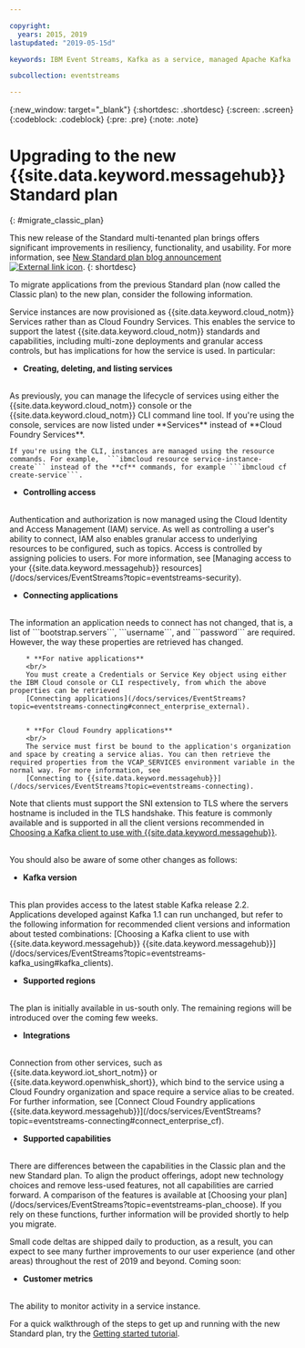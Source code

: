 ```yaml
---

copyright:
  years: 2015, 2019
lastupdated: "2019-05-15d"

keywords: IBM Event Streams, Kafka as a service, managed Apache Kafka

subcollection: eventstreams

---
```


{:new_window: target="_blank"}
{:shortdesc: .shortdesc}
{:screen: .screen}
{:codeblock: .codeblock}
{:pre: .pre}
{:note: .note}

# Upgrading to the new {{site.data.keyword.messagehub}} Standard plan 
{: #migrate_classic_plan}

This new release of the Standard multi-tenanted plan brings offers significant improvements in resiliency, functionality, and usability. For more information, see [New Standard plan blog announcement ![External link icon](../../icons/launch-glyph.svg "External link icon")](https://www.ibm.com/cloud/blog/announcements/ibm-event-streams-releases-a-new-and-enhanced-standard-plan). 
{: shortdesc}

To migrate applications from the previous Standard plan (now called the Classic plan) to the new plan, consider the following information.

Service instances are now provisioned as {{site.data.keyword.cloud_notm}} Services rather than as Cloud Foundry Services. This enables the service to support the latest {{site.data.keyword.cloud_notm}} standards and capabilities, including multi-zone deployments and granular access controls, but has implications for how the service is used. In particular:

* **Creating, deleting, and listing services**
<br/>
    As previously, you can manage the lifecycle of services using either the {{site.data.keyword.cloud_notm}} console or the {{site.data.keyword.cloud_notm}} CLI command line tool. If you're using the console, services are now listed under **Services** instead of **Cloud Foundry Services**. 
    
    If you're using the CLI, instances are managed using the resource commands. For example,  ```ibmcloud resource service-instance-create``` instead of the **cf** commands, for example ```ibmcloud cf create-service```.

* **Controlling access**
<br/>
    Authentication and authorization is now managed using the Cloud Identity and Access Management (IAM) service. As well as controlling a user's ability to connect, IAM also enables granular access to underlying resources to be configured, such as topics. Access is controlled by assigning policies to users. For more information, see 
    [Managing access to your {{site.data.keyword.messagehub}} resources](/docs/services/EventStreams?topic=eventstreams-security).

* **Connecting applications**
<br/>
    The information an application needs to connect has not changed, that is, a list of ```bootstrap.servers```, ```username```, and ```password``` are required. However, the way these properties are retrieved has changed.

        * **For native applications**
        <br/>
        You must create a Credentials or Service Key object using either the IBM Cloud console or CLI respectively, from which the above properties can be retrieved 
        [Connecting applications](/docs/services/EventStreams?topic=eventstreams-connecting#connect_enterprise_external).
    

        * **For Cloud Foundry applications**
        <br/>
        The service must first be bound to the application's organization and space by creating a service alias. You can then retrieve the required properties from the VCAP_SERVICES environment variable in the normal way. For more information, see 
        [Connecting to {{site.data.keyword.messagehub}}](/docs/services/EventStreams?topic=eventstreams-connecting).

Note that clients must support the SNI extension to TLS where the servers hostname is included in the TLS handshake. This feature is commonly available and is supported in all the client versions recommended in [Choosing a Kafka client to use with {{site.data.keyword.messagehub}}](/docs/services/EventStreams?topic=eventstreams-kafka_using#kafka_clients).

<br/>
You should also be aware of some other changes as follows:

* **Kafka version**
<br/>
    This plan provides access to the latest stable Kafka release 2.2. Applications developed against Kafka 1.1 can run unchanged, but refer to the following information for recommended client versions and information about tested combinations: [Choosing a Kafka client to use with {{site.data.keyword.messagehub}} {{site.data.keyword.messagehub}}](/docs/services/EventStreams?topic=eventstreams-kafka_using#kafka_clients). 
    

* **Supported regions**
<br/>
    The plan is initially available in us-south only. The remaining regions will be introduced over the coming few weeks.

* **Integrations**
<br/>
    Connection from other services, such as {{site.data.keyword.iot_short_notm}} or {{site.data.keyword.openwhisk_short}}, which bind to the service using a Cloud Foundry organization and space require a service alias to be created. For further information, see
    [Connect Cloud Foundry applications {{site.data.keyword.messagehub}}](/docs/services/EventStreams?topic=eventstreams-connecting#connect_enterprise_cf).
    

* **Supported capabilities**
<br/>
    There are differences between the capabilities in the Classic plan and the new Standard plan. To align the product offerings, adopt new technology choices and remove less-used features, not all capabilities are carried forward. A comparison of the features is available at [Choosing your plan](/docs/services/EventStreams?topic=eventstreams-plan_choose). If you rely on these functions, further information will be provided shortly to help you migrate.
   
Small code deltas are shipped daily to production, as a result, you can expect to see many further improvements to our user experience (and other areas) throughout the rest of 2019 and beyond. Coming soon:

* **Customer metrics**
<br/>
    The ability to monitor activity in a service instance.

For a quick walkthrough of the steps to get up and running with the new Standard plan, try the [Getting started tutorial](/docs/services/EventStreams?topic=eventstreams-getting_started).


